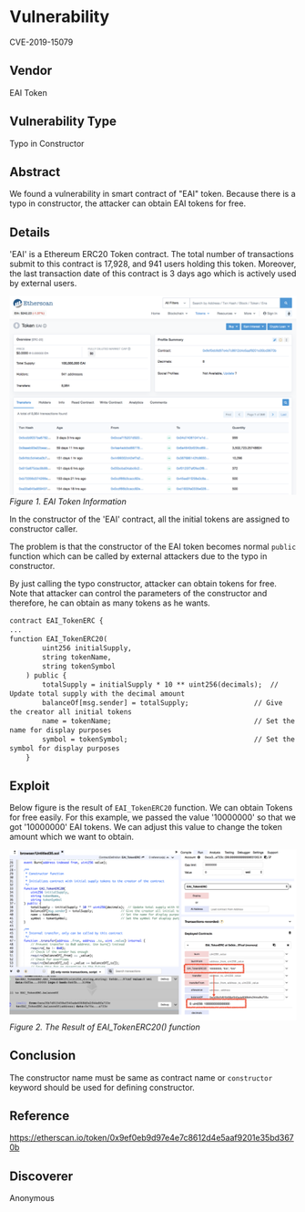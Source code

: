 # Vulnerability
CVE-2019-15079

## Vendor
EAI Token

## Vulnerability Type
Typo in Constructor

## Abstract
We found a vulnerability in smart contract of "EAI" token. Because there is a typo in constructor, the attacker can obtain EAI tokens for free.

## Details
'EAI' is a Ethereum ERC20 Token contract. The total number of transactions submit to this contract is 17,928, and 941 users holding this token.
Moreover, the last transaction date of this contract is 3 days ago which is actively used by external users.

![](./img/EAI_1.png)
  *Figure 1. EAI Token Information*

In the constructor of the 'EAI' contract, all the initial tokens are assigned to constructor caller. 

The problem is that the constructor of the EAI token becomes normal `public` function which can be called by external attackers due to the typo in constructor.

By just calling the typo constructor, attacker can obtain tokens for free. 
Note that attacker can control the parameters of the constructor and therefore, he can obtain as many tokens as he wants.

```
contract EAI_TokenERC {
...
function EAI_TokenERC20(
        uint256 initialSupply,
        string tokenName,
        string tokenSymbol
    ) public {
        totalSupply = initialSupply * 10 ** uint256(decimals);  // Update total supply with the decimal amount
        balanceOf[msg.sender] = totalSupply;                // Give the creator all initial tokens
        name = tokenName;                                   // Set the name for display purposes
        symbol = tokenSymbol;                               // Set the symbol for display purposes
    }
```

## Exploit

  Below figure is the result of `EAI_TokenERC20` function. We can obtain Tokens for free easily.
  For this example, we passed the value '10000000' so that we got '10000000' EAI tokens. 
  We can adjust this value to change the token amount which we want to obtain.

  ![](./img/EAI_2.png)
  *Figure 2. The Result of EAI_TokenERC20() function*

## Conclusion
The constructor name must be same as contract name or `constructor` keyword should be used for defining constructor.

## Reference
https://etherscan.io/token/0x9ef0eb9d97e4e7c8612d4e5aaf9201e35bd3670b


## Discoverer
Anonymous
